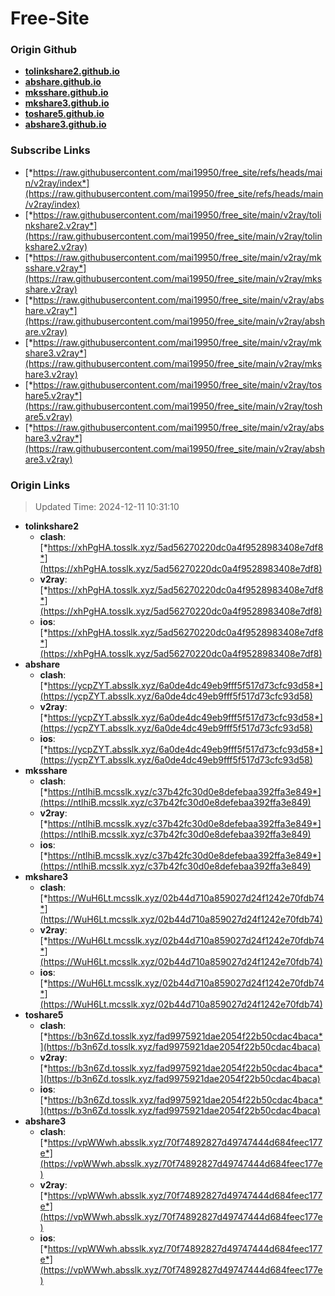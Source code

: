 # Free-Site

### Origin Github

- [**tolinkshare2.github.io**](https://github.com/tolinkshare2/tolinkshare2.github.io)
- [**abshare.github.io**](https://github.com/abshare/abshare.github.io)
- [**mksshare.github.io**](https://github.com/mksshare/mksshare.github.io)
- [**mkshare3.github.io**](https://github.com/mkshare3/mkshare3.github.io)
- [**toshare5.github.io**](https://github.com/toshare5/toshare5.github.io)
- [**abshare3.github.io**](https://github.com/abshare3/abshare3.github.io)

### Subscribe Links

- [*https://raw.githubusercontent.com/mai19950/free_site/refs/heads/main/v2ray/index*](https://raw.githubusercontent.com/mai19950/free_site/refs/heads/main/v2ray/index)
- [*https://raw.githubusercontent.com/mai19950/free_site/main/v2ray/tolinkshare2.v2ray*](https://raw.githubusercontent.com/mai19950/free_site/main/v2ray/tolinkshare2.v2ray)
- [*https://raw.githubusercontent.com/mai19950/free_site/main/v2ray/mksshare.v2ray*](https://raw.githubusercontent.com/mai19950/free_site/main/v2ray/mksshare.v2ray)
- [*https://raw.githubusercontent.com/mai19950/free_site/main/v2ray/abshare.v2ray*](https://raw.githubusercontent.com/mai19950/free_site/main/v2ray/abshare.v2ray)
- [*https://raw.githubusercontent.com/mai19950/free_site/main/v2ray/mkshare3.v2ray*](https://raw.githubusercontent.com/mai19950/free_site/main/v2ray/mkshare3.v2ray)
- [*https://raw.githubusercontent.com/mai19950/free_site/main/v2ray/toshare5.v2ray*](https://raw.githubusercontent.com/mai19950/free_site/main/v2ray/toshare5.v2ray)
- [*https://raw.githubusercontent.com/mai19950/free_site/main/v2ray/abshare3.v2ray*](https://raw.githubusercontent.com/mai19950/free_site/main/v2ray/abshare3.v2ray)

### Origin Links

> Updated Time: 2024-12-11 10:31:10

- **tolinkshare2**
  - **clash**: [*https://xhPgHA.tosslk.xyz/5ad56270220dc0a4f9528983408e7df8*](https://xhPgHA.tosslk.xyz/5ad56270220dc0a4f9528983408e7df8)
  - **v2ray**: [*https://xhPgHA.tosslk.xyz/5ad56270220dc0a4f9528983408e7df8*](https://xhPgHA.tosslk.xyz/5ad56270220dc0a4f9528983408e7df8)
  - **ios**: [*https://xhPgHA.tosslk.xyz/5ad56270220dc0a4f9528983408e7df8*](https://xhPgHA.tosslk.xyz/5ad56270220dc0a4f9528983408e7df8)
- **abshare**
  - **clash**: [*https://ycpZYT.absslk.xyz/6a0de4dc49eb9fff5f517d73cfc93d58*](https://ycpZYT.absslk.xyz/6a0de4dc49eb9fff5f517d73cfc93d58)
  - **v2ray**: [*https://ycpZYT.absslk.xyz/6a0de4dc49eb9fff5f517d73cfc93d58*](https://ycpZYT.absslk.xyz/6a0de4dc49eb9fff5f517d73cfc93d58)
  - **ios**: [*https://ycpZYT.absslk.xyz/6a0de4dc49eb9fff5f517d73cfc93d58*](https://ycpZYT.absslk.xyz/6a0de4dc49eb9fff5f517d73cfc93d58)
- **mksshare**
  - **clash**: [*https://ntlhiB.mcsslk.xyz/c37b42fc30d0e8defebaa392ffa3e849*](https://ntlhiB.mcsslk.xyz/c37b42fc30d0e8defebaa392ffa3e849)
  - **v2ray**: [*https://ntlhiB.mcsslk.xyz/c37b42fc30d0e8defebaa392ffa3e849*](https://ntlhiB.mcsslk.xyz/c37b42fc30d0e8defebaa392ffa3e849)
  - **ios**: [*https://ntlhiB.mcsslk.xyz/c37b42fc30d0e8defebaa392ffa3e849*](https://ntlhiB.mcsslk.xyz/c37b42fc30d0e8defebaa392ffa3e849)
- **mkshare3**
  - **clash**: [*https://WuH6Lt.mcsslk.xyz/02b44d710a859027d24f1242e70fdb74*](https://WuH6Lt.mcsslk.xyz/02b44d710a859027d24f1242e70fdb74)
  - **v2ray**: [*https://WuH6Lt.mcsslk.xyz/02b44d710a859027d24f1242e70fdb74*](https://WuH6Lt.mcsslk.xyz/02b44d710a859027d24f1242e70fdb74)
  - **ios**: [*https://WuH6Lt.mcsslk.xyz/02b44d710a859027d24f1242e70fdb74*](https://WuH6Lt.mcsslk.xyz/02b44d710a859027d24f1242e70fdb74)
- **toshare5**
  - **clash**: [*https://b3n6Zd.tosslk.xyz/fad9975921dae2054f22b50cdac4baca*](https://b3n6Zd.tosslk.xyz/fad9975921dae2054f22b50cdac4baca)
  - **v2ray**: [*https://b3n6Zd.tosslk.xyz/fad9975921dae2054f22b50cdac4baca*](https://b3n6Zd.tosslk.xyz/fad9975921dae2054f22b50cdac4baca)
  - **ios**: [*https://b3n6Zd.tosslk.xyz/fad9975921dae2054f22b50cdac4baca*](https://b3n6Zd.tosslk.xyz/fad9975921dae2054f22b50cdac4baca)
- **abshare3**
  - **clash**: [*https://vpWWwh.absslk.xyz/70f74892827d49747444d684feec177e*](https://vpWWwh.absslk.xyz/70f74892827d49747444d684feec177e)
  - **v2ray**: [*https://vpWWwh.absslk.xyz/70f74892827d49747444d684feec177e*](https://vpWWwh.absslk.xyz/70f74892827d49747444d684feec177e)
  - **ios**: [*https://vpWWwh.absslk.xyz/70f74892827d49747444d684feec177e*](https://vpWWwh.absslk.xyz/70f74892827d49747444d684feec177e)
